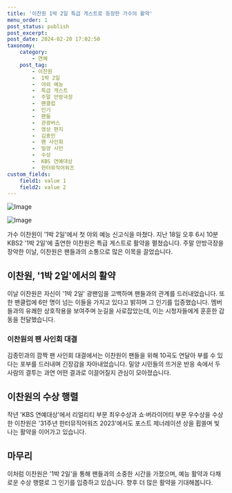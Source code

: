 ```yaml
---
title: '이찬원 1박 2일 특급 게스트로 등장한 가수의 활약'
menu_order: 1
post_status: publish
post_excerpt: 
post_date: 2024-02-20 17:02:50
taxonomy:
    category:
        - 연예
    post_tag:
        - 이찬원
        -  1박 2일
        -  야외 예능
        -  특급 게스트
        -  주말 안방극장
        -  팬클럽
        -  인기
        -  팬들
        -  관광버스
        -  영상 편지
        -  김종민
        -  팬 사인회
        -  밀양 시민
        -  수상
        -  KBS 연예대상
        -  한터뮤직어워즈
custom_fields:
    field1: value 1
    field2: value 2
---
```


![Image](https://mimgnews.pstatic.net/image/408/2024/02/19/0000215170_001_20240219111912373.jpg?type=w540)

![Image](https://ssl.pstatic.net/mimgnews/image/408/2024/02/19/0000215170_002_20240219111912380.jpg?type=w540)

가수 이찬원이 '1박 2일'에서 첫 야외 예능 신고식을 마쳤다. 지난 18일 오후 6시 10분 KBS2 '1박 2일'에 출연한 이찬원은 특급 게스트로 활약을 펼쳤습니다. 주말 안방극장을 장악한 이날, 이찬원은 팬들과의 소통으로 많은 이목을 끌었습니다.
## 이찬원, '1박 2일'에서의 활약
이날 이찬원은 자신이 '1박 2일' 광팬임을 고백하며 팬들과의 관계를 드러내었습니다. 또한 팬클럽에 6만 명이 넘는 이들을 가지고 있다고 밝히며 그 인기를 입증했습니다. 멤버들과의 유쾌한 상호작용을 보여주며 눈길을 사로잡았는데, 이는 시청자들에게 훈훈한 감동을 전달했습니다.
### 이찬원의 팬 사인회 대결
김종민과의 깜짝 팬 사인회 대결에서는 이찬원이 팬들을 위해 10곡도 연달아 부를 수 있다는 포부를 드러내며 긴장감을 자아내었습니다. 밀양 시민들의 뜨거운 반응 속에서 두 사람의 결투는 과연 어떤 결과로 이끌어질지 관심이 모아졌습니다.
## 이찬원의 수상 행렬
작년 'KBS 연예대상'에서 리얼리티 부문 최우수상과 쇼·버라이어티 부문 우수상을 수상한 이찬원은 '31주년 한터뮤직어워즈 2023'에서도 포스트 제너레이션 상을 휩쓸며 빛나는 활약을 이어가고 있습니다.
## 마무리
이처럼 이찬원은 '1박 2일'을 통해 팬들과의 소중한 시간을 가졌으며, 예능 활약과 다채로운 수상 행렬로 그 인기를 입증하고 있습니다. 향후 더 많은 활약을 기대해봅니다. 
